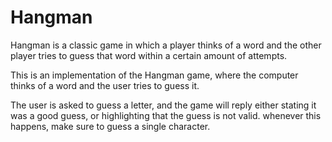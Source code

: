 # Hangman
Hangman is a classic game in which a player thinks of a word and the other player tries to guess that word within a certain amount of attempts.

This is an implementation of the Hangman game, where the computer thinks of a word and the user tries to guess it. 

The user is asked to guess a letter, and the game will reply either stating it was a good guess, or highlighting that the guess is not valid. whenever this happens, make sure to guess a single character. 
